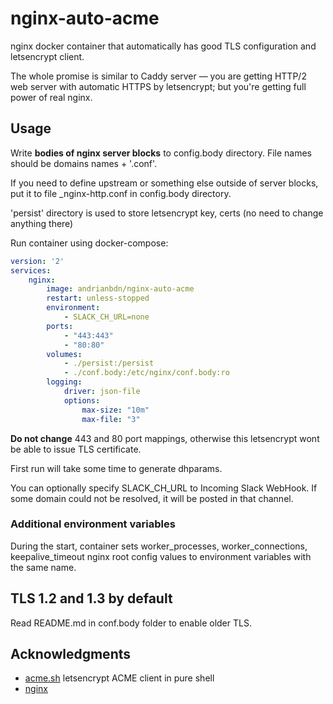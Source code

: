 # nginx-auto-acme

nginx docker container that automatically has good TLS configuration and letsencrypt client. 

The whole promise is similar to Caddy server — you are getting HTTP/2 web server with automatic HTTPS by letsencrypt; but you're getting full power of real nginx. 


## Usage 

Write **bodies of nginx server blocks** to config.body directory. File names should be domains names + '.conf'. 

If you need to define upstream or something else outside of server blocks, put it to file \_nginx-http.conf in config.body directory. 

'persist' directory is used to store letsencrypt key, certs (no need to change anything there)

Run container using docker-compose: 

```yaml  
version: '2'
services:
    nginx:
        image: andrianbdn/nginx-auto-acme 
        restart: unless-stopped
        environment:
            - SLACK_CH_URL=none
        ports:
            - "443:443"
            - "80:80"
        volumes:
            - ./persist:/persist
            - ./conf.body:/etc/nginx/conf.body:ro
        logging:
            driver: json-file
            options:
                max-size: "10m"
                max-file: "3"
```

**Do not change** 443 and 80 port mappings, otherwise this letsencrypt wont be able to issue TLS certificate. 

First run will take some time to generate dhparams. 

You can optionally specify SLACK_CH_URL to Incoming Slack WebHook. If some domain could not be resolved, it will be posted in that channel. 

### Additional environment variables 

During the start, container sets worker_processes, worker_connections, keepalive_timeout nginx root config values to environment variables with the same name. 


## TLS 1.2 and 1.3 by default  

Read README.md in conf.body folder to enable older TLS.


## Acknowledgments 

- [acme.sh](https://github.com/Neilpang/acme.sh) letsencrypt ACME client in pure shell 
- [nginx](https://nginx.org)
